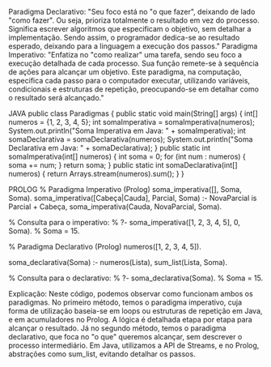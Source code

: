 Paradigma Declarativo: "Seu foco está no "o que fazer", deixando de lado "como fazer". Ou seja, prioriza
totalmente o resultado em vez do processo. Significa escrever algoritmos que especificam o objetivo, sem detalhar a
implementação. Sendo assim, o programador dedica-se ao resultado esperado, deixando para a linguagem a execução
dos passos."
Paradigma Imperativo: "Enfatiza no "como realizar" uma tarefa, sendo seu foco a execução detalhada de cada processo. Sua
função remete-se à sequência de ações para alcançar um objetivo. Este paradigma, na computação, especifica cada passo 
para o computador executar, utilizando variáveis, condicionais e estruturas de repetição, preocupando-se em detalhar 
como o resultado será alcançado."

JAVA
public class Paradigmas {
public static void main(String[] args) {
int[] numeros = {1, 2, 3, 4, 5};
int somaImperativa = somaImperativa(numeros);
System.out.println("Soma Imperativa em Java: " + somaImperativa);
        int somaDeclarativa = somaDeclarativa(numeros);
        System.out.println("Soma Declarativa em Java: " + somaDeclarativa);
    }
    public static int somaImperativa(int[] numeros) {
        int soma = 0;
        for (int num : numeros) {
            soma += num;
        }
        return soma;
    }
    public static int somaDeclarativa(int[] numeros) {
        return Arrays.stream(numeros).sum();
    }
}

PROLOG
% Paradigma Imperativo (Prolog)
soma_imperativa([], Soma, Soma).
soma_imperativa([Cabeça|Cauda], Parcial, Soma) :-
NovaParcial is Parcial + Cabeça,
soma_imperativa(Cauda, NovaParcial, Soma).

% Consulta para o imperativo:
% ?- soma_imperativa([1, 2, 3, 4, 5], 0, Soma).
% Soma = 15.

% Paradigma Declarativo (Prolog)
numeros([1, 2, 3, 4, 5]).

soma_declarativa(Soma) :-
numeros(Lista),
sum_list(Lista, Soma).

% Consulta para o declarativo:
% ?- soma_declarativa(Soma).
% Soma = 15.

Explicação: Neste código, podemos observar como funcionam ambos os paradigmas. No primeiro método, temos o paradigma 
imperativo, cuja forma de utilização baseia-se em loops ou estruturas de repetição em Java, e em acumuladores no Prolog. 
A lógica é detalhada etapa por etapa para alcançar o resultado. Já no segundo método, temos o paradigma declarativo, 
que foca no "o que" queremos alcançar, sem descrever o processo intermediário. Em Java, utilizamos a API de Streams, 
e no Prolog, abstrações como sum_list, evitando detalhar os passos.





